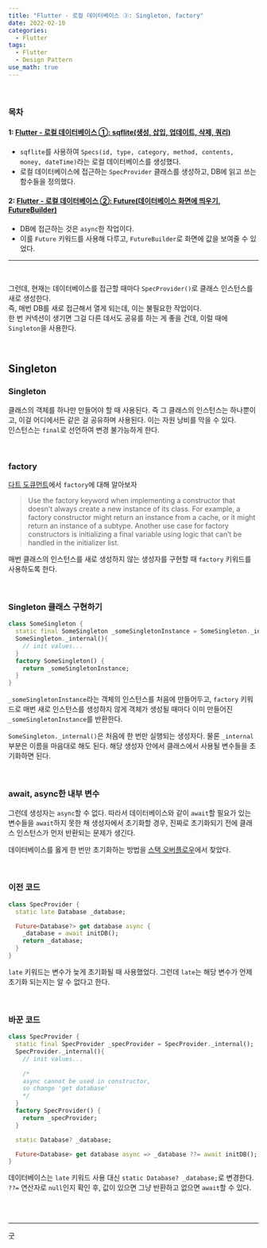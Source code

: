 ```yaml
---
title: "Flutter - 로컬 데이터베이스 ③: Singleton, factory"
date: 2022-02-10
categories:
  - Flutter
tags:
  - Flutter
  - Design Pattern
use_math: true
---
```

<br>

### 목차
#### 1: [Flutter - 로컬 데이터베이스 ①: sqflite(생성, 삽입, 업데이트, 삭제, 쿼리)](https://cyj893.github.io/flutter/Flutter2/)
- `sqflite`를 사용하여 `Specs(id, type, category, method, contents, money, dateTime)`라는 로컬 데이터베이스를 생성했다.
- 로컬 데이터베이스에 접근하는 `SpecProvider` 클래스를 생성하고, DB에 읽고 쓰는 함수들을 정의했다.

#### 2: [Flutter - 로컬 데이터베이스 ②: Future(데이터베이스 화면에 띄우기, FutureBuilder)](https://cyj893.github.io/flutter/Flutter2_2/)
- DB에 접근하는 것은 `async`한 작업이다.
- 이를 `Future` 키워드를 사용해 다루고, `FutureBuilder`로 화면에 값을 보여줄 수 있었다.

---

<br>

그런데, 현재는 데이터베이스를 접근할 때마다 `SpecProvider()`로 클래스 인스턴스를 새로 생성한다.  
즉, 매번 DB를 새로 접근해서 열게 되는데, 이는 불필요한 작업이다.  
한 번 커넥션이 생기면 그걸 다른 데서도 공유를 하는 게 좋을 건데, 이럴 때에 `Singleton`을 사용한다.

<br>

## Singleton

### Singleton
클래스의 객체를 하나만 만들어야 할 때 사용된다. 즉 그 클래스의 인스턴스는 하나뿐이고, 이걸 어디에서든 같은 걸 공유하며 사용된다. 이는 자원 낭비를 막을 수 있다.  
인스턴스는 `final`로 선언하여 변경 불가능하게 한다.

<br>

### factory
[다트 도큐먼트](https://dart.dev/guides/language/language-tour#factory-constructors)에서 `factory`에 대해 알아보자

> Use the factory keyword when implementing a constructor that doesn’t always create a new instance of its class. For example, a factory constructor might return an instance from a cache, or it might return an instance of a subtype. Another use case for factory constructors is initializing a final variable using logic that can’t be handled in the initializer list.

매번 클래스의 인스턴스를 새로 생성하지 않는 생성자를 구현할 때 `factory` 키워드를 사용하도록 한다.

<br>

### Singleton 클래스 구현하기

```dart
class SomeSingleton {
  static final SomeSingleton _someSingletonInstance = SomeSingleton._internal();
  SomeSingleton._internal(){
    // init values...
  }
  factory SomeSingleton() {
    return _someSingletonInstance;
  }
}
```

`_someSingletonInstance`라는 객체의 인스턴스를 처음에 만들어두고, `factory` 키워드로 매번 새로 인스턴스를 생성하지 않게 객체가 생성될 때마다 이미 만들어진 `_someSingletonInstance`를 반환한다.

`SomeSingleton._internal()`은 처음에 한 번만 실행되는 생성자다. 물론 `_internal` 부분은 이름을 마음대로 해도 된다. 해당 생성자 안에서 클래스에서 사용될 변수들을 초기화하면 된다.

<br>

### await, async한 내부 변수
그런데 생성자는 `async`할 수 없다. 따라서 데이터베이스와 같이 `await`할 필요가 있는 변수들을 `await`하지 못한 채 생성자에서 초기화할 경우, 진짜로 초기화되기 전에 클래스 인스턴스가 먼저 반환되는 문제가 생긴다.

데이터베이스를 옳게 한 번만 초기화하는 방법을 [스택 오버플로우](https://stackoverflow.com/questions/67049107/the-non-nullable-variable-database-must-be-initialized)에서 찾았다.  

<br>

### 이전 코드
```dart
class SpecProvider {
  static late Database _database;

  Future<Database?> get database async {
    _database = await initDB();
    return _database;
  }
}
```
`late` 키워드는 변수가 늦게 초기화될 때 사용했었다. 그런데 `late`는 해당 변수가 언제 초기화 되는지는 알 수 없다고 한다.

<br>

### 바꾼 코드
```dart
class SpecProvider {
  static final SpecProvider _specProvider = SpecProvider._internal();
  SpecProvider._internal(){
    // init values...
    
    /*
    async cannot be used in constructor,
    so change 'get database'
    */
  }
  factory SpecProvider() {
    return _specProvider;
  }

  static Database? _database;

  Future<Database> get database async => _database ??= await initDB();
}
```
데이터베이스는 `late` 키워드 사용 대신 `static Database? _database;`로 변경한다.  
`??=` 연산자로 `null`인지 확인 후, 값이 있으면 그냥 반환하고 없으면 `await`할 수 있다.

<br>


<br>

---

굿  
<br>

